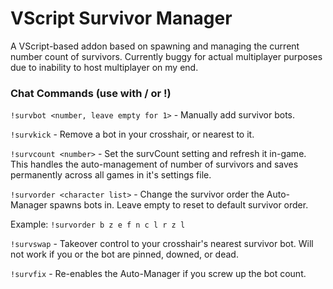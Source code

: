 # VScript Survivor Manager
A VScript-based addon based on spawning and managing the current number count of survivors.
Currently buggy for actual multiplayer purposes due to inability to host multiplayer on my end.

### Chat Commands (use with / or !)
`!survbot <number, leave empty for 1>` - Manually add survivor bots.

`!survkick` - Remove a bot in your crosshair, or nearest to it.

`!survcount <number>` - Set the survCount setting and refresh it in-game. This handles the auto-management of number of survivors and saves permanently across all games in it's settings file.

`!survorder <character list>` - Change the survivor order the Auto-Manager spawns bots in. Leave empty to reset to default survivor order.

Example: `!survorder b z e f n c l r z l`

`!survswap` - Takeover control to your crosshair's nearest survivor bot. Will not work if you or the bot are pinned, downed, or dead.

`!survfix` - Re-enables the Auto-Manager if you screw up the bot count.